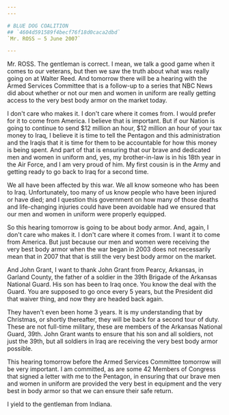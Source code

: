 ```yaml
---
---

# BLUE DOG COALITION
## `4604d591589f4becf76f18d0caca2dbd`
`Mr. ROSS — 5 June 2007`

---
```



Mr. ROSS. The gentleman is correct. I mean, we talk a good game when 
it comes to our veterans, but then we saw the truth about what was 
really going on at Walter Reed. And tomorrow there will be a hearing 
with the Armed Services Committee that is a follow-up to a series that 
NBC News did about whether or not our men and women in uniform are 
really getting access to the very best body armor on the market today.

I don't care who makes it. I don't care where it comes from. I would 
prefer for it to come from America. I believe that is important. But if 
our Nation is going to continue to send $12 million an hour, $12 
million an hour of your tax money to Iraq, I believe it is time to tell 
the Pentagon and this administration and the Iraqis that it is time for 
them to be accountable for how this money is being spent. And part of 
that is ensuring that our brave and dedicated men and women in uniform 
and, yes, my brother-in-law is in his 18th year in the Air Force, and I 
am very proud of him. My first cousin is in the Army and getting ready 
to go back to Iraq for a second time.

We all have been affected by this war. We all know someone who has 
been to Iraq. Unfortunately, too many of us know people who have been 
injured or have died; and I question this government on how many of 
those deaths and life-changing injuries could have been avoidable had 
we ensured that our men and women in uniform were properly equipped.

So this hearing tomorrow is going to be about body armor. And, again, 
I don't care who makes it. I don't care where it comes from. I want it 
to come from America. But just because our men and women were receiving 
the very best body armor when the war began in 2003 does not 
necessarily mean that in 2007 that that is still the very best body 
armor on the market.

And John Grant, I want to thank John Grant from Pearcy, Arkansas, in 
Garland County, the father of a soldier in the 39th Brigade of the 
Arkansas National Guard. His son has been to Iraq once. You know the 
deal with the Guard. You are supposed to go once every 5 years, but the 
President did that waiver thing, and now they are headed back again.



They haven't even been home 3 years. It is my understanding that by 
Christmas, or shortly thereafter, they will be back for a second tour 
of duty. These are not full-time military, these are members of the 
Arkansas National Guard, 39th. John Grant wants to ensure that his son 
and all soldiers, not just the 39th, but all soldiers in Iraq are 
receiving the very best body armor possible.

This hearing tomorrow before the Armed Services Committee tomorrow 
will be very important. I am committed, as are some 42 Members of 
Congress that signed a letter with me to the Pentagon, in ensuring that 
our brave men and women in uniform are provided the very best in 
equipment and the very best in body armor so that we can ensure their 
safe return.

I yield to the gentleman from Indiana.